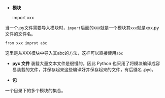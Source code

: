 - **模块**

	import xxx
	
当一个.py文件需要导入模块时，`import`后面的`XXX`就是一个模块其`xxx`就是xxx.py文件的文件名。

	from xxx improt abc
	
这里是从XXX模块中导入其abc的方法，这样可以直接使用`abc`
  
-   **pyc 文件**
装载大量文本文件是很慢的。因此 Python 也采用了将模块编译成容易装载的文件，并保存起来这些编译好并保存起来的文件，有后缀名 .pyc。

-   **包**

一个目录下的多个模块的集合。
